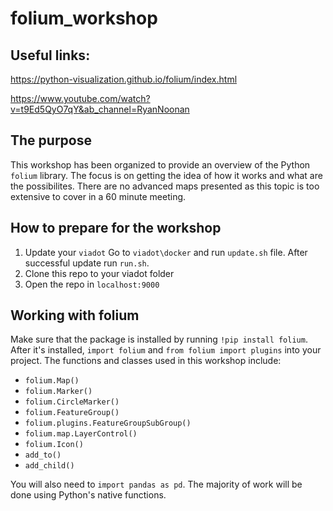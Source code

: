 # folium_workshop

## Useful links:
https://python-visualization.github.io/folium/index.html

https://www.youtube.com/watch?v=t9Ed5QyO7qY&ab_channel=RyanNoonan

## The purpose

This workshop has been organized to provide an overview of the Python ```folium``` library. The focus is on getting the idea of how it works and what are the possibilites. There are no advanced maps presented as this topic is too extensive to cover in a 60 minute meeting.

## How to prepare for the workshop
1. Update your ```viadot```
    Go to ```viadot\docker``` and run ```update.sh``` file. After successful update run ```run.sh```.
2. Clone this repo to your viadot folder
3. Open the repo in ```localhost:9000```

## Working with folium

Make sure that the package is installed by running ```!pip install folium```. After it's installed, ```import folium``` and ```from folium import plugins``` into your project. The functions and classes used in this workshop include:
- ```folium.Map()```
- ```folium.Marker()```
- ```folium.CircleMarker()```
- ```folium.FeatureGroup()```
- ```folium.plugins.FeatureGroupSubGroup()```
- ```folium.map.LayerControl()```
- ```folium.Icon()```
- ```add_to()```
- ```add_child()```

You will also need to ```import pandas as pd```. The majority of work will be done using Python's native functions.
